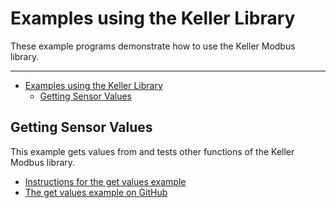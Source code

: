 # Examples using the Keller Library<!-- {#page_the_examples} -->

These example programs demonstrate how to use the Keller Modbus library.

___

[//]: # ( Start GitHub Only )

- [Examples using the Keller Library](#examples-using-the-keller-library)
  - [Getting Sensor Values](#getting-sensor-values)

[//]: # ( End GitHub Only )

[//]: # ( @tableofcontents )

[//]: # ( @m_footernavigation )

## Getting Sensor Values<!-- {#examples_get_values} -->

This example gets values from and tests other functions of the Keller Modbus library.

- [Instructions for the get values example](https://envirodiy.github.io/KellerModbus/example_get_values.html)
- [The get values example on GitHub](https://github.com/EnviroDIY/KellerModbus/tree/master/examples/GetValues)

[//]: # ( @m_innerpage{example_get_values} )
